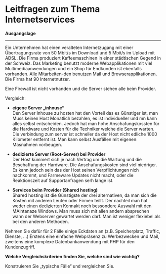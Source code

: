 # Leitfragen zum Thema Internetservices

**Ausgangslage**
***
Ein Unternehmen hat einen veralteten Internetzugang mit einer Übertragungsrate von 50 Mbit/s im Download und 5 Mbit/s im Upload mit ADSL. Die Firma produziert Kaffeemaschinen in einer städtischen Gegend in der Schweiz. Das Marketing benutzt moderne Webapplikationen mit viel Multimediaanwendungen und ein Shop für Endkunden ist ebenfalls vorhanden. Alle Mitarbeiten-den benutzen Mail und Browserapplikationen. Die Firma hat 90 Internetnutzer.

Eine Firewall ist nicht vorhanden und die Server stehen alle beim Provider.

Vergleich:

- **eigene Server „inhouse“** <br>
Den Server Inhouse zu hosten hat den Vorteil das es Günstiger ist, man Muss keinen Host Monatlich bezahlen, es ist individueller und mn kann alles selbst entscheiden. Jedoch hat man hohe Anschafungskossten für die Hardware und Kosten für die Techniker welche die Server warten. Die verbindung zum server ist schneller da der Host nicht edliche 1000 Kilometer entfernt ist. Man kann selbst Ausfällen mit eigenen Masnahmen vorbeugen.

 - **dedizierte Server (Root-Server) bei Provider**<br>
Der Host kümmert sich je nach Vertrag um die Wartung und die Beschaffung der Hardware. Die Anschafungskosten sind viel niedriger. Es kann jedoch sein das der Host seinen Verpflichtungen nich nachkommt, und Farmeware Updates nicht macht, oder die Reaktionszeit auf Supportanfragen serh lange ist.

- **Services beim Provider (Shared hosting)**<br>
Shared hosting ist die Günstigste der drei alternativen, da man sich die Kosten mit anderen Leuten oder Firmen teillt. Der nachteil man hat weder einen dedizierten Konnakt noch bessondere Auswahl mit den MAintanaze Windows. Man muss sich mit allen andern absprechen wann der Webserver gewartet werden darf. Man ist weniger flexiebel als bei den anderen Methoden.

Nehmen Sie dafür für 2 Fälle einige Eckdaten an (z.B. Speicherplatz, Traffic, Dienste, …) Erstens eine einfache Webpräsenz zu Werbezwecken und Mail, zweitens eine komplexe Datenbankanwendung mit PHP für den Kundenzugriff.

**Welche Vergleichskriterien finden Sie, welche sind wie wichtig?** 

Konstruieren Sie „typische Fälle“ und vergleichen Sie.

